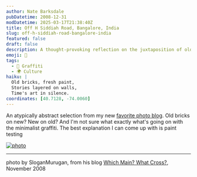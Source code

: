 ```yaml
---
author: Nate Barksdale
pubDatetime: 2008-12-31
modDatetime: 2025-03-17T21:38:40Z
title: Off H Siddiah Road, Bangalore, India
slug: off-h-siddiah-road-bangalore-india
featured: false
draft: false
description: A thought-provoking reflection on the juxtaposition of old and new, captured in this photo featuring old bricks and minimalist graffiti, offering a glimpse into urban evolution.
emoji: 🧱
tags:
  - 🎨 Graffiti
  - 🌍 Culture
haiku: |
  Old bricks, fresh paint,  
  Stories layered on walls,  
  Time's art in silence.
coordinates: [40.7128, -74.0060]
---
```


An atypically abstract selection from my new [favorite photo blog](http://mainsandcrosses.blogspot.com/). Old bricks on new? New on old? And I'm not sure what exactly what's going on with the minimalist graffiti. The best explanation I can come up with is paint testing

[![photo](http://culture-making.com/media/4268-1226033472-0-l.jpg)](http://mainsandcrosses.blogspot.com/search?updated-max=2008-11-10T09:31:00+05:30&max;-results=1)

---

photo by SloganMurugan, from his blog [Which Main? What Cross?](http://mainsandcrosses.blogspot.com/search?updated-max=2008-11-10T09:31:00+05:30&max;-results=1), November 2008
